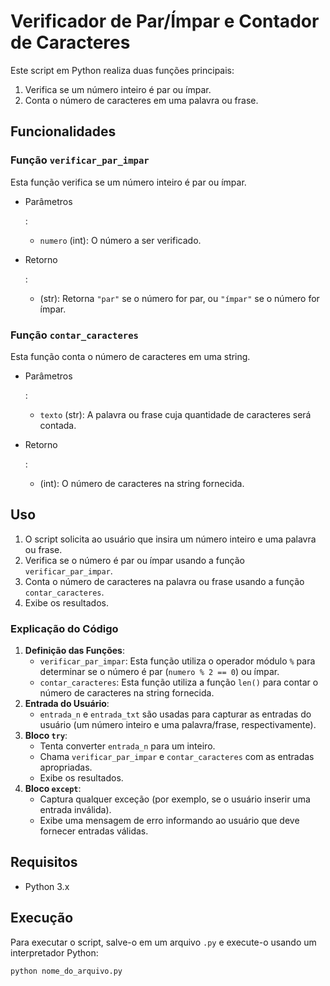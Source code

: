 # Verificador de Par/Ímpar e Contador de Caracteres

Este script em Python realiza duas funções principais:

1. Verifica se um número inteiro é par ou ímpar.
2. Conta o número de caracteres em uma palavra ou frase.

## Funcionalidades

### Função `verificar_par_impar`

Esta função verifica se um número inteiro é par ou ímpar.

- Parâmetros

  :

  - `numero` (int): O número a ser verificado.

- Retorno

  :

  - (str): Retorna `"par"` se o número for par, ou `"ímpar"` se o número for ímpar.

### Função `contar_caracteres`

Esta função conta o número de caracteres em uma string.

- Parâmetros

  :

  - `texto` (str): A palavra ou frase cuja quantidade de caracteres será contada.

- Retorno

  :

  - (int): O número de caracteres na string fornecida.

## Uso

1. O script solicita ao usuário que insira um número inteiro e uma palavra ou frase.
2. Verifica se o número é par ou ímpar usando a função `verificar_par_impar`.
3. Conta o número de caracteres na palavra ou frase usando a função `contar_caracteres`.
4. Exibe os resultados.



### Explicação do Código

1. **Definição das Funções**:
   - `verificar_par_impar`: Esta função utiliza o operador módulo `%` para determinar se o número é par (`numero % 2 == 0`) ou ímpar.
   - `contar_caracteres`: Esta função utiliza a função `len()` para contar o número de caracteres na string fornecida.
2. **Entrada do Usuário**:
   - `entrada_n` e `entrada_txt` são usadas para capturar as entradas do usuário (um número inteiro e uma palavra/frase, respectivamente).
3. **Bloco `try`**:
   - Tenta converter `entrada_n` para um inteiro.
   - Chama `verificar_par_impar` e `contar_caracteres` com as entradas apropriadas.
   - Exibe os resultados.
4. **Bloco `except`**:
   - Captura qualquer exceção (por exemplo, se o usuário inserir uma entrada inválida).
   - Exibe uma mensagem de erro informando ao usuário que deve fornecer entradas válidas.

## Requisitos

- Python 3.x

## Execução

Para executar o script, salve-o em um arquivo `.py` e execute-o usando um interpretador Python:

`python nome_do_arquivo.py`